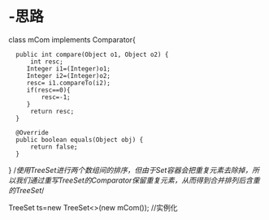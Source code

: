 # -思路
class mCom implements Comparator{

      public int compare(Object o1, Object o2) {
          int resc;
         Integer i1=(Integer)o1;
         Integer i2=(Integer)o2;
         resc= i1.compareTo(i2);
         if(resc==0){
             resc=-1;
         }
          return resc;
      }

      @Override
      public boolean equals(Object obj) {
          return false;
      }
  }
  /*使用TreeSet进行两个数组间的排序，但由于Set容器会把重复元素去除掉，所以我们通过重写TreeSet的Comparator保留重复元素，从而得到合并排列后含重的TreeSet*/
 
  TreeSet<Integer> ts=new TreeSet<>(new mCom()); //实例化
  

